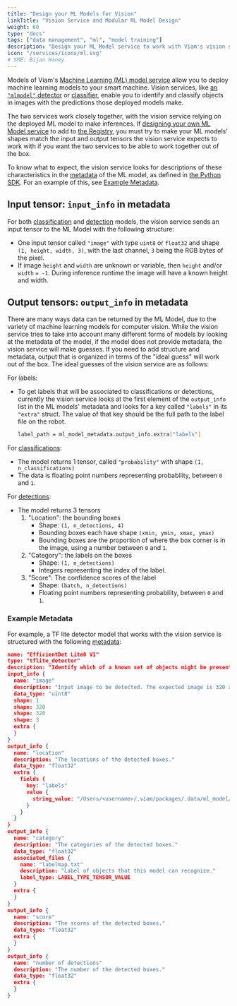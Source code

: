 ```yaml
---
title: "Design your ML Models for Vision"
linkTitle: "Vision Service and Modular ML Model Design"
weight: 60
type: "docs"
tags: ["data management", "ml", "model training"]
description: "Design your ML Model service to work with Viam's vision services."
icon: "/services/icons/ml.svg"
# SME: Bijan Haney
---
```


Models of Viam's [Machine Learning (ML) model service](/services/ml/) allow you to deploy machine learning models to your smart machine.
Vision services, like [an `"mlmodel"` detector](/services/vision/detection/#configure-an-mlmodel-detector) or [classifier](/services/vision/classification/#configure-an-mlmodel-classifier), enable you to identify and classify objects in images with the predictions those deployed models make.

The two services work closely together, with the vision service relying on the deployed ML model to make inferences.
If [designing your own ML Model service](/modular-resources/) to add to [the Registry](https://app.viam.com/registry), you must try to make your ML models' shapes match the input and output tensors the vision service expects to work with if you want the two services to be able to work together out of the box.

To know what to expect, the vision service looks for descriptions of these characteristics in the [metadata](/services/mlmodel/#metadata) of the ML model, as defined in [the Python SDK](https://python.viam.dev/autoapi/viam/gen/service/mlmodel/v1/mlmodel_pb2/index.html#viam.gen.service.mlmodel.v1.mlmodel_pb2.Metadata).
For an example of this, see [Example Metadata](#example-metadata).

## Input tensor: `input_info` in metadata

For both [classification](/services/vision/classification/) and [detection](/services/vision/detection/) models, the vision service sends an input tensor to the ML Model with the following structure:

- One input tensor called `"image"` with type `uint8` or `float32` and shape `(1, height, width, 3)`, with the last channel, `3` being the RGB bytes of the pixel.
- If image `height` and `width` are unknown or variable, then `height` and/or `width` `= -1`. During inference runtime the image will have a known height and width.

## Output tensors: `output_info` in metadata

There are many ways data can be returned by the ML Model, due to the variety of machine learning models for computer vision.
While the vision service tries to take into account many different forms of models by looking at the metadata of the model, if the model does not provide metadata, the vision service will make guesses.
If you need to add structure and metadata, output that is organized in terms of the "ideal guess" will work out of the box.
The ideal guesses of the vision service are as follows:

For labels:

- To get labels that will be associated to classifications or detections, currently the vision service looks at the first element of the `output_info` list in the ML models' metadata and looks for a key called `"labels"` in its `"extra"` struct. The value of that key should be the full path to the label file on the robot.

    ```sh {class="command-line" data-prompt="$"}
    label_path = ml_model_metadata.output_info.extra["labels"]
    ```

For [classifications](/services/vision/classification/):

- The model returns 1 tensor, called `"probability"` with shape `(1, n_classifications)`
- The data is floating point numbers representing probability, between `0` and `1`.

For [detections](/services/vision/detection/):

- The model returns 3 tensors
  1. "Location": the bounding boxes
     - Shape: `(1, n_detections, 4)`
     - Bounding boxes each have shape `(xmin, ymin, xmax, ymax)`
     - Bounding boxes are the proportion of where the box corner is in the image, using a number between `0` and `1`.
  2. "Category": the labels on the boxes
     - Shape: `(1, n_detections)`
     - Integers representing the index of the label.
  3. "Score": The confidence scores of the label
     - Shape: `(batch, n_detections)`
     - Floating point numbers representing probability, between `0` and `1`.

### Example Metadata

For example, a TF lite detector model that works with the vision service is structured with the following [metadata](/services/ml/#metadata):

```json {class="line-numbers linkable-line-numbers"}
name: "EfficientDet Lite0 V1"
type: "tflite_detector"
description: "Identify which of a known set of objects might be present and provide information about their positions within the given image or a video stream."
input_info {
  name: "image"
  description: "Input image to be detected. The expected image is 320 x 320, with three channels (red, blue, and green) per pixel. Each value in the tensor is a single byte between 0 and 255."
  data_type: "uint8"
  shape: 1
  shape: 320
  shape: 320
  shape: 3
  extra {
  }
}
output_info {
  name: "location"
  description: "The locations of the detected boxes."
  data_type: "float32"
  extra {
    fields {
      key: "labels"
      value {
        string_value: "/Users/<username>/.viam/packages/.data/ml_model/effdet0-1685040512967/effdetlabels.txt"
      }
    }
  }
}
output_info {
  name: "category"
  description: "The categories of the detected boxes."
  data_type: "float32"
  associated_files {
    name: "labelmap.txt"
    description: "Label of objects that this model can recognize."
    label_type: LABEL_TYPE_TENSOR_VALUE
  }
  extra {
  }
}
output_info {
  name: "score"
  description: "The scores of the detected boxes."
  data_type: "float32"
  extra {
  }
}
output_info {
  name: "number of detections"
  description: "The number of the detected boxes."
  data_type: "float32"
  extra {
  }
}
```